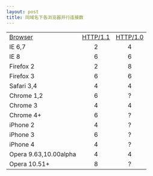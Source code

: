 ```yaml
---
layout: post
title: 同域名下各浏览器并行连接数
---
```


<table border="0" cellspacing="0" cellpadding="4">
<tbody>
<tr>
<td><span style="text-decoration: underline;">Browser</span></td>
<td><span style="text-decoration: underline;">HTTP/1.1</span></td>
<td><span style="text-decoration: underline;">HTTP/1.0</span></td>
</tr>
<tr>
<td>IE 6,7</td>
<td align="center">2</td>
<td align="center">4</td>
</tr>
<tr>
<td>IE 8</td>
<td align="center">6</td>
<td align="center">6</td>
</tr>
<tr>
<td>Firefox 2</td>
<td align="center">2</td>
<td align="center">8</td>
</tr>
<tr>
<td>Firefox 3</td>
<td align="center">6</td>
<td align="center">6</td>
</tr>
<tr>
<td>Safari 3,4</td>
<td align="center">4</td>
<td align="center">4</td>
</tr>
<tr>
<td>Chrome 1,2</td>
<td align="center">6</td>
<td align="center">?</td>
</tr>
<tr>
<td>Chrome 3</td>
<td align="center">4</td>
<td align="center">4</td>
</tr>
<tr>
<td>Chrome 4+</td>
<td align="center">6</td>
<td align="center">?</td>
</tr>
<tr>
<td>iPhone 2</td>
<td align="center">4</td>
<td align="center">?</td>
</tr>
<tr>
<td>iPhone 3</td>
<td align="center">6</td>
<td align="center">?</td>
</tr>
<tr>
<td>iPhone 4</td>
<td align="center">4</td>
<td align="center">?</td>
</tr>
<tr>
<td>Opera 9.63,10.00alpha</td>
<td align="center">4</td>
<td align="center">4</td>
</tr>
<tr>
<td>Opera 10.51+</td>
<td align="center">8</td>
<td align="center">?</td>
</tr>
</tbody>
</table>
